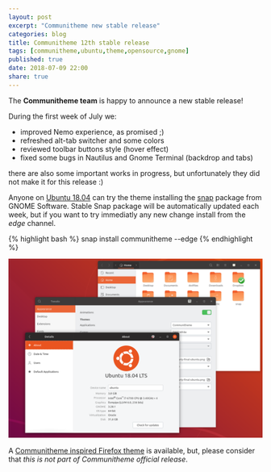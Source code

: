 ```yaml
---
layout: post
excerpt: "Communitheme new stable release"
categories: blog
title: Communitheme 12th stable release
tags: [communitheme,ubuntu,theme,opensource,gnome]
published: true
date: 2018-07-09 22:00
share: true
---
```


The **Communitheme team** is happy to announce a new stable release!

During the first week of July we:

- improved Nemo experience, as promised ;)
- refreshed alt-tab switcher and some colors
- reviewed toolbar buttons style (hover effect)
- fixed some bugs in Nautilus and Gnome Terminal (backdrop and tabs)

there are also some important works in progress, but unfortunately they did not make it for this release :)

Anyone on [Ubuntu 18.04](https://www.ubuntu.com/download/desktop) can try the theme installing the [snap](https://snapcraft.io/communitheme) package from GNOME Software.
Stable Snap package will be automatically updated each week, but if you want to try immediatly any new change install from the *edge* channel.

{% highlight bash %}
snap install communitheme --edge
{% endhighlight %}

![communitheme-9th-release-pic](/images/ubuntu-communitheme-2.png)


A [Communitheme inspired Firefox theme](https://color.firefox.com/?theme=XQAAAALtAAAAAAAAAABBKYhm849SCiazH1KEGccwS-xNVAWBveAusLC2VAlvlSjJ6UJSeqAgCYbdwa_-rV70IROd68eEot6ey6DBD6clRBXp1e7Wbm3jkhhZsTB6iGtxUNA9rD_f7WkYu4v4RFB_XR74DFyPAFWYVQkUMNbL2Mo2sQa9jDMc35kqQOoJm4_aT6Dkc9xrEV6O_-5hkDwOlMzIcFLFRtRxRaGEyH-y4Be72Vgc9j_f_vkOgA) is available, but, please consider that *this is not part of Communitheme official release*.
